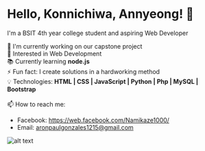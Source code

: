 # Hello, Konnichiwa, Annyeong! 👋
I'm a BSIT 4th year college student and aspiring Web Developer



🔭 I'm currently working on our capstone project
<br> 👀 Interested in Web Development
<br> 📚 Currently learning __node.js__
<br> ⚡ Fun fact: I create solutions in a hardworking method
<br> 💡 Technologies: __HTML | CSS | JavaScript | Python | Php | MySQL | Bootstrap__
<br><br> 📫 How to reach me:
 - Facebook: https://web.facebook.com/Namikaze1000/
 - Email: aronpaulgonzales1215@gmail.com

![alt text](https://cdn.myanimelist.net/s/common/uploaded_files/1539652479-c3125b79f8d130a36f763f0af99b077e.jpeg)
